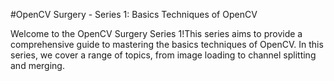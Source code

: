 #OpenCV Surgery - Series 1: Basics Techniques of OpenCV

Welcome to the OpenCV Surgery Series 1!This series aims to provide a comprehensive guide to mastering the basics techniques of OpenCV. In this series, we cover a range of topics, from image loading to channel splitting and merging.
